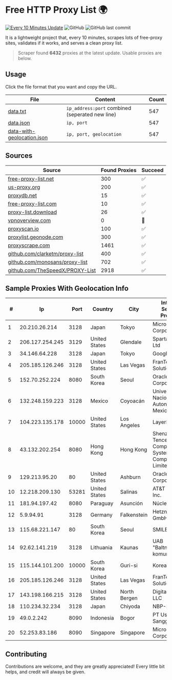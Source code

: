 
# Free HTTP Proxy List 🌍

[![Every 10 Minutes Update](https://github.com/mertguvencli/http-proxy-list/actions/workflows/main.yml/badge.svg?branch=main)](https://github.com/mertguvencli/http-proxy-list/actions/workflows/main.yml)
![GitHub](https://img.shields.io/github/license/mertguvencli/http-proxy-list)
![GitHub last commit](https://img.shields.io/github/last-commit/mertguvencli/http-proxy-list)

It is a lightweight project that, every 10 minutes, scrapes lots of free-proxy sites, validates if it works, and serves a clean proxy list.


> Scraper found **6432** proxies at the latest update. Usable proxies are below.

## Usage

Click the file format that you want and copy the URL.


|File|Content|Count|
|----|-------|-----|
|[data.txt](https://raw.githubusercontent.com/mertguvencli/http-proxy-list/main/proxy-list/data.txt)|`ip_address:port` combined (seperated new line)|547|
|[data.json](https://raw.githubusercontent.com/mertguvencli/http-proxy-list/main/proxy-list/data.json)|`ip, port`|547|
|[data-with-geolocation.json](https://raw.githubusercontent.com/mertguvencli/http-proxy-list/main/proxy-list/data-with-geolocation.json)|`ip, port, geolocation`|547|

## Sources

|Source|Found Proxies|Succeed|
|------|-------------|-------|
|[free-proxy-list.net](https://free-proxy-list.net)|300|✅|
|[us-proxy.org](https://www.us-proxy.org)|200|✅|
|[proxydb.net](http://proxydb.net)|15|✅|
|[free-proxy-list.com](https://free-proxy-list.com/?page=&port=&type%5B%5D=http&type%5B%5D=https&up_time=0&search=Search)|10|✅|
|[proxy-list.download](https://www.proxy-list.download/HTTP)|26|✅|
|[vpnoverview.com](https://vpnoverview.com/privacy/anonymous-browsing/free-proxy-servers)|0|🚫|
|[proxyscan.io](https://www.proxyscan.io)|100|✅|
|[proxylist.geonode.com](https://proxylist.geonode.com/api/proxy-list?limit=300&page=1&sort_by=lastChecked&sort_type=desc&protocols=http,https)|300|✅|
|[proxyscrape.com](https://api.proxyscrape.com/v2/?request=displayproxies&protocol=http&timeout=10000&country=all&ssl=all&anonymity=all)|1461|✅|
|[github.com/clarketm/proxy-list](https://raw.githubusercontent.com/clarketm/proxy-list/master/proxy-list-raw.txt)|400|✅|
|[github.com/monosans/proxy-list](https://raw.githubusercontent.com/monosans/proxy-list/main/proxies/http.txt)|702|✅|
|[github.com/TheSpeedX/PROXY-List](https://raw.githubusercontent.com/TheSpeedX/PROXY-List/master/http.txt)|2918|✅|


## Sample Proxies With Geolocation Info

|#|Ip|Port|Country|City|Internet Service Provider|
|-|--|----|-------|----|-------------------------|
|1|20.210.26.214|3128|Japan|Tokyo|Microsoft Corporation|
|2|206.127.254.245|3129|United States|Glendale|Spartan Host Ltd|
|3|34.146.64.228|3128|Japan|Tokyo|Google LLC|
|4|205.185.126.246|3128|United States|Las Vegas|FranTech Solutions|
|5|152.70.252.224|8080|South Korea|Seoul|Oracle Corporation|
|6|132.248.159.223|3128|Mexico|Coyoacán|Universidad Nacional Autonoma de Mexico|
|7|104.223.135.178|10000|United States|Los Angeles|LayerHost|
|8|43.132.202.254|8080|Hong Kong|Hong Kong|Shenzhen Tencent Computer Systems Company Limited|
|9|129.213.95.20|80|United States|Ashburn|Oracle Corporation|
|10|12.218.209.130|53281|United States|Salinas|AT&T Services, Inc.|
|11|181.94.197.42|8080|Paraguay|Asunción|Núcleo S.A.|
|12|5.9.94.91|3128|Germany|Falkenstein|Hetzner Online GmbH|
|13|115.68.221.147|80|South Korea|Seoul|SMILESERV|
|14|92.62.141.219|3128|Lithuania|Kaunas|UAB "Baltnetos komunikacijos"|
|15|115.144.101.200|10000|South Korea|Guri-si|Korea Telecom|
|16|205.185.126.246|3128|United States|Las Vegas|FranTech Solutions|
|17|143.198.166.215|3128|United States|North Bergen|DigitalOcean, LLC|
|18|110.234.32.234|3128|Japan|Chiyoda|NBP-NCP|
|19|49.0.2.242|8090|Indonesia|Bogor|PT Usaha Adi Sanggoro|
|20|52.253.83.186|8090|Singapore|Singapore|Microsoft Corporation|



## Contributing

Contributions are welcome, and they are greatly appreciated! Every
little bit helps, and credit will always be given.

